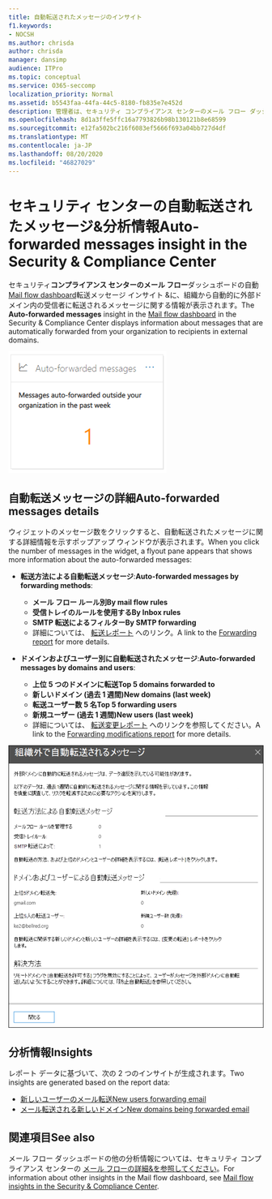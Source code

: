```yaml
---
title: 自動転送されたメッセージのインサイト
f1.keywords:
- NOCSH
ms.author: chrisda
author: chrisda
manager: dansimp
audience: ITPro
ms.topic: conceptual
ms.service: O365-seccomp
localization_priority: Normal
ms.assetid: b5543faa-44fa-44c5-8180-fb835e7e452d
description: 管理者は、セキュリティ コンプライアンス センターのメール フロー ダッシュボードで自動転送メッセージ レポート &について確認できます。
ms.openlocfilehash: 8d1a3ffe5ffc16a7793826b98b130121b8e68599
ms.sourcegitcommit: e12fa502bc216f6083ef5666f693a04bb727d4df
ms.translationtype: MT
ms.contentlocale: ja-JP
ms.lasthandoff: 08/20/2020
ms.locfileid: "46827029"
---
```

# <a name="auto-forwarded-messages-insight-in-the-security--compliance-center"></a><span data-ttu-id="90d06-103">セキュリティ センターの自動転送されたメッセージ&分析情報</span><span class="sxs-lookup"><span data-stu-id="90d06-103">Auto-forwarded messages insight in the Security & Compliance Center</span></span>

<span data-ttu-id="90d06-104">セキュリティ**コンプライアンス センターのメール フロー**ダッシュボードの自動[Mail flow dashboard](mail-flow-insights-v2.md)転送メッセージ インサイト &に、組織から自動的に外部ドメイン内の受信者に転送されるメッセージに関する情報が表示されます。</span><span class="sxs-lookup"><span data-stu-id="90d06-104">The **Auto-forwarded messages** insight in the [Mail flow dashboard](mail-flow-insights-v2.md) in the Security & Compliance Center displays information about messages that are automatically forwarded from your organization to recipients in external domains.</span></span>

![セキュリティ センターの自動転送メッセージ ウィジェット&ッジ](../../media/mfi-auto-forwarded-messages.png)

## <a name="auto-forwarded-messages-details"></a><span data-ttu-id="90d06-106">自動転送メッセージの詳細</span><span class="sxs-lookup"><span data-stu-id="90d06-106">Auto-forwarded messages details</span></span>

<span data-ttu-id="90d06-107">ウィジェットのメッセージ数をクリックすると、自動転送されたメッセージに関する詳細情報を示すポップアップ ウィンドウが表示されます。</span><span class="sxs-lookup"><span data-stu-id="90d06-107">When you click the number of messages in the widget, a flyout pane appears that shows more information about the auto-forwarded messages:</span></span>

- <span data-ttu-id="90d06-108">**転送方法による自動転送メッセージ**:</span><span class="sxs-lookup"><span data-stu-id="90d06-108">**Auto-forwarded messages by forwarding methods**:</span></span>

  - <span data-ttu-id="90d06-109">**メール フロー ルール別**</span><span class="sxs-lookup"><span data-stu-id="90d06-109">**By mail flow rules**</span></span>
  - <span data-ttu-id="90d06-110">**受信トレイのルールを使用する**</span><span class="sxs-lookup"><span data-stu-id="90d06-110">**By Inbox rules**</span></span>
  - <span data-ttu-id="90d06-111">**SMTP 転送によるフィルター**</span><span class="sxs-lookup"><span data-stu-id="90d06-111">**By SMTP forwarding**</span></span>
  - <span data-ttu-id="90d06-112">詳細については、 [転送レポート](view-mail-flow-reports.md#forwarding-report) へのリンク。</span><span class="sxs-lookup"><span data-stu-id="90d06-112">A link to the [Forwarding report](view-mail-flow-reports.md#forwarding-report) for more details.</span></span>

- <span data-ttu-id="90d06-113">**ドメインおよびユーザー別に自動転送されたメッセージ**:</span><span class="sxs-lookup"><span data-stu-id="90d06-113">**Auto-forwarded messages by domains and users**:</span></span>

  - <span data-ttu-id="90d06-114">**上位 5 つのドメインに転送**</span><span class="sxs-lookup"><span data-stu-id="90d06-114">**Top 5 domains forwarded to**</span></span>
  - <span data-ttu-id="90d06-115">**新しいドメイン (過去 1 週間)**</span><span class="sxs-lookup"><span data-stu-id="90d06-115">**New domains (last week)**</span></span>
  - <span data-ttu-id="90d06-116">**転送ユーザー数 5 名**</span><span class="sxs-lookup"><span data-stu-id="90d06-116">**Top 5 forwarding users**</span></span>
  - <span data-ttu-id="90d06-117">**新規ユーザー (過去 1 週間)**</span><span class="sxs-lookup"><span data-stu-id="90d06-117">**New users (last week)**</span></span>
  - <span data-ttu-id="90d06-118">詳細については、 [転送変更レポート](mfi-new-users-forwarding-email.md#forwarding-modifications-report) へのリンクを参照してください。</span><span class="sxs-lookup"><span data-stu-id="90d06-118">A link to the [Forwarding modifications report](mfi-new-users-forwarding-email.md#forwarding-modifications-report) for more details.</span></span>

![セキュリティ コンプライアンス センターの自動転送メッセージ レポートの詳細&詳細情報](../../media/mfi-auto-forwarded-messages-details.png)

## <a name="insights"></a><span data-ttu-id="90d06-120">分析情報</span><span class="sxs-lookup"><span data-stu-id="90d06-120">Insights</span></span>

<span data-ttu-id="90d06-121">レポート データに基づいて、次の 2 つのインサイトが生成されます。</span><span class="sxs-lookup"><span data-stu-id="90d06-121">Two insights are generated based on the report data:</span></span>

- [<span data-ttu-id="90d06-122">新しいユーザーのメール転送</span><span class="sxs-lookup"><span data-stu-id="90d06-122">New users forwarding email</span></span>](mfi-new-users-forwarding-email.md)
- [<span data-ttu-id="90d06-123">メール転送される新しいドメイン</span><span class="sxs-lookup"><span data-stu-id="90d06-123">New domains being forwarded email</span></span>](mfi-new-domains-being-forwarded-email.md)

## <a name="see-also"></a><span data-ttu-id="90d06-124">関連項目</span><span class="sxs-lookup"><span data-stu-id="90d06-124">See also</span></span>

<span data-ttu-id="90d06-125">メール フロー ダッシュボードの他の分析情報については、セキュリティ コンプライアンス センターの [メール フローの詳細&を参照してください](mail-flow-insights-v2.md)。</span><span class="sxs-lookup"><span data-stu-id="90d06-125">For information about other insights in the Mail flow dashboard, see [Mail flow insights in the Security & Compliance Center](mail-flow-insights-v2.md).</span></span>
